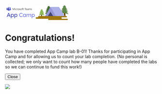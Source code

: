 ![Teams App Camp](../../assets/code-lab-banner.png)

# Congratulations!

You have completed App Camp lab B-01!
Thanks for participating in App Camp and for allowing us to count your lab completion. (No personal is collected; we only want to count how many people have completed the labs so we can continue to fund this work!)

<button type="button" onclick="window.close();">Close</button>

<img src="https://telemetry.sharepointpnp.com/app-camp/congrats/b01" />

